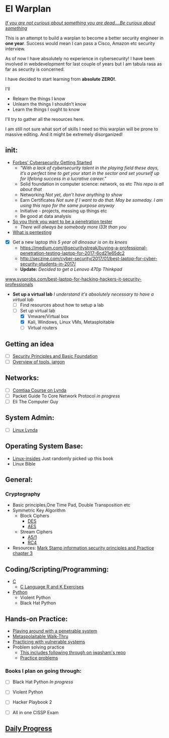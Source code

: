 # El Warplan

*[If you are not curious about something you are dead....Be curious about something](https://www.youtube.com/watch?v=be7bvZkgFmY)*

This is an attempt to build a warplan to become a better security engineer in **one year**. Success would mean I can pass a Cisco, Amazon etc security interview.

As of now I have absolutely no experience in cybersecurity! I have been involved in webdevelopment for last couple of years but I am tabula rasa as far as security is concerned.

I have decided to start learning from **absolute ZERO!**.

I'll
- Relearn the things I know
- Unlearn the things I shouldn't know
- Learn the things I ought to know

I'll try to gather all the resources here.

I am still not sure what sort of skills I need so this warplan will be prone to massive editing. And it might be extremely disorganized!

## __init__:
- [Forbes' Cybersecurity Getting Started](https://www.forbes.com/sites/laurencebradford/2017/02/27/how-to-start-a-lucrative-career-in-cybersecurity)
   - _"With a lack of cybersecurity talent in the playing field these days, it’s a perfect time to get your start in the sector and set yourself up for lifelong success in a lucrative career."_
   - Solid foundation in computer science: network, os etc _This repo is all about that_
   - Networking _Not yet, don't have anything to show_
   - Earn Certificates _Not sure if I want to do that. May be someday. I am using this repo for the same purpose anyway_
   - Initiative - projects, messing up things etc
   - Be good at data analysis
- [So you think you want to be a penetration tester](https://www.youtube.com/watch?v=be7bvZkgFmY)
  - _There will always be somebody more l33t than you_
- [What is pentesting](https://www.youtube.com/watch?v=b7jW9X9UqiY)

- [x] Get a new laptop _this 5 year oll dinosaur is on its knees_
  - https://medium.com/@securitystreak/buying-a-professional-penetration-testing-laptop-for-2017-6cd21e65dc2
  - http://seczine.com/cyber-security/2017/01/best-laptop-for-cyber-security-students-in-2017/
  - **Update:** _Decided to get a Lenovo 470p Thinkpad_

www.sysprobs.com/best-laptop-for-hacking-hackers-it-security-professionals
- **Set up a virtual lab** _I understand it's absolutely necessary to have a virtual lab_
  - [ ] Find resources about how to setup a lab
  - [ ] Set up virtual lab
    - [x] Vmware/Virtual box
    - [x] Kali, Windows, Linux VMs, Metasploitable
    - [ ] Virtual routers

## Getting an idea
- [ ] [Security Principles and Basic Foundation](https://www.lynda.com/learning-paths/IT/become-an-it-security-specialist)
- [ ] [Overview of tools, jargon](https://www.lynda.com/learning-paths/IT/become-an-ethical-hacker)

## Networks:
- [ ] [Comtiaa Course on Lynda](https://www.lynda.com/Network-tutorials/CompTIA-Network-Exam-Prep-N10-006-Part-3-World-TCPIP/414773-2.html)
- [ ] Packet Guide To Core Network Protocol _in progress_
- [ ] Eli The Computer Guy

## System Admin:
- [ ] [Linux Lynda](https://www.lynda.com/learning-paths/IT/prepare-for-the-lpic-1-and-comptia-linux-certifications)


## Operating System Base:
- [Linux-insides](https://0xax.gitbooks.io/linux-insides/content/index.html) Just randomly picked up this book
- Linux Bible

## General:

### Cryptography
   - Basic principles,One Time Pad, Double Transposition etc
   - Symmetric Key Algorithm
      - Block Ciphers
         - [DES](https://www.youtube.com/watch?v=G_guTnTcoqg)
         - [AES](https://www.youtube.com/watch?v=ZhILF5Dhx74)
      - Stream Ciphers
         - [A5/1](https://www.youtube.com/watch?v=1GoP_HfF_v4)
         - [RC4](https://www.youtube.com/watch?v=riIp6EQOJOg)
- Resources:
   [Mark Stamp information security principles and Practice chapter 3](https://www.amazon.com/Information-Security-Principles-Mark-Stamp/dp/0470626399)

## Coding/Scripting/Programming:
- [C](https://www.amazon.com/Programming-Language-Brian-W-Kernighan/dp/0131103628)
  - [C Language R and K Exercises](https://github.com/Bazarovay/the_c_programming_language)
- [Python](https://github.com/jwasham/coding-interview-university)
  - Violent Python
  - Black Hat Python

## Hands-on Practice:
- [Playing around with a penetrable system](https://github.com/williej/Metasploit)
- [Metaspolaitable Walk-Thru](http://resources.infosecinstitute.com/metasploitable-2-walkthrough)
- [Practicing with vulnerable systems](https://www.vulnhub.com)
- Problem solving practice
    - [This includes following through on jwasham's repo](https://github.com/Bazarovay/coding-interview-university)
    - [Practice problems](https://github.com/Bazarovay/cybersecurity-warplan/tree/master/problem_solving)

### Books I plan on going through:
- [ ] Black Hat Python _In progress_
- [ ] Violent Python
- [ ] Hacker Playbook 2
- [ ] All in one CISSP Exam


## [Daily Progress](https://github.com/Bazarovay/cybersecurity-warplan/daily_progress/daily_progress.md)
